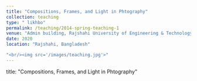 ```yaml
---
title: "Compositions, Frames, and Light in Phtography"
collection: teaching
type: " likhbo"
permalink: /teaching/2014-spring-teaching-1
venue: "Admin building, Rajshahi University of Engineering & Technology "
date: 2020
location: "Rajshahi, Bangladesh"

"<br/><img src='/images/teaching.jpg'>"
---
```



title: "Compositions, Frames, and Light in Phtography"
<!-- This is a description of a teaching experience. You can use markdown like any other post.

Heading 1
======

Heading 2
======

Heading 3
====== -->
